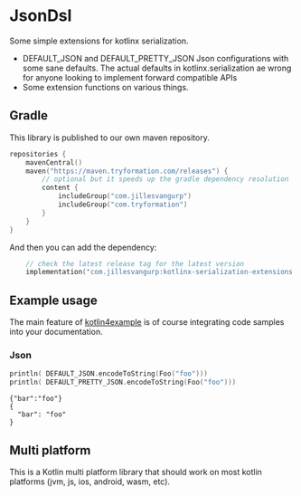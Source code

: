 # JsonDsl

Some simple extensions for kotlinx serialization.

- DEFAULT_JSON and DEFAULT_PRETTY_JSON Json configurations with some sane defaults. The actual defaults in kotlinx.serialization ae wrong for anyone looking to implement forward compatible APIs
- Some extension functions on various things.


## Gradle

This library is published to our own maven repository.

```kotlin
repositories {
    mavenCentral()
    maven("https://maven.tryformation.com/releases") {
        // optional but it speeds up the gradle dependency resolution
        content {
            includeGroup("com.jillesvangurp")
            includeGroup("com.tryformation")
        }
    }
}
```

And then you can add the dependency:

```kotlin
    // check the latest release tag for the latest version
    implementation("com.jillesvangurp:kotlinx-serialization-extensions:1.x.y")
```

## Example usage

The main feature of [kotlin4example](https://github.com/jillesvangurp/kotlin4example) is of course integrating code samples into your documentation.   

### Json

```kotlin
println( DEFAULT_JSON.encodeToString(Foo("foo")))
println( DEFAULT_PRETTY_JSON.encodeToString(Foo("foo")))
```

```text
{"bar":"foo"}
{
  "bar": "foo"
}
```

## Multi platform

This is a Kotlin multi platform library that should work on most  kotlin platforms (jvm, js, ios, android, wasm, etc). 

